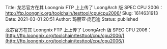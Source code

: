 Title: 龙芯官方在其 Loongnix FTP 上上传了 LoongArch 版 SPEC CPU 2006：http://ftp.loongnix.org/toolchain/testtool/cpu/cpu2006/
Slug: 1614631913
Date: 2021-03-01 20:51
Author: 玛丽亚·庞巴迪
Status: published

龙芯官方在其 Loongnix FTP 上上传了 LoongArch 版 SPEC CPU 2006：[http://ftp.loongnix.org/toolchain/testtool/cpu/cpu2006/](http://ftp.loongnix.org/toolchain/testtool/cpu/cpu2006/)
